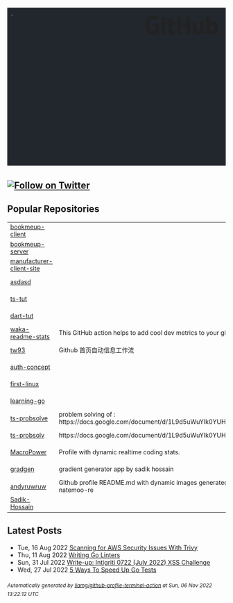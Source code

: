 ![gifOS](os.gif)

[![Follow on Twitter](https://shields.io/twitter/follow/SadikHossainSam?label=Follow)](https://twitter.com/SadikHossainSam) 
---

## Popular Repositories
<table>
<tr><td><a href="https://github.com/Sadik-Hossain/bookmeup-client">bookmeup-client</a></td><td></td><td align="center" width="12%">10 :star:</td></tr>
<tr><td><a href="https://github.com/Sadik-Hossain/bookmeup-server">bookmeup-server</a></td><td></td><td align="center" width="12%">3 :star:</td></tr>
<tr><td><a href="https://github.com/Sadik-Hossain/manufacturer-client-site">manufacturer-client-site</a></td><td></td><td align="center" width="12%">1 :star:</td></tr>
<tr><td><a href="https://github.com/Sadik-Hossain/asdasd">asdasd</a></td><td></td><td align="center" width="12%">0 :star:</td></tr>
<tr><td><a href="https://github.com/Sadik-Hossain/ts-tut">ts-tut</a></td><td></td><td align="center" width="12%">0 :star:</td></tr>
<tr><td><a href="https://github.com/Sadik-Hossain/dart-tut">dart-tut</a></td><td></td><td align="center" width="12%">0 :star:</td></tr>
<tr><td><a href="https://github.com/Sadik-Hossain/waka-readme-stats">waka-readme-stats</a></td><td>This GitHub action helps to add cool dev metrics to your github profile Readme</td><td align="center" width="12%">0 :star:</td></tr>
<tr><td><a href="https://github.com/Sadik-Hossain/tw93">tw93</a></td><td>Github 首页自动信息工作流</td><td align="center" width="12%">0 :star:</td></tr>
<tr><td><a href="https://github.com/Sadik-Hossain/auth-concept">auth-concept</a></td><td></td><td align="center" width="12%">0 :star:</td></tr>
<tr><td><a href="https://github.com/Sadik-Hossain/first-linux">first-linux</a></td><td></td><td align="center" width="12%">0 :star:</td></tr>
<tr><td><a href="https://github.com/Sadik-Hossain/learning-go">learning-go</a></td><td></td><td align="center" width="12%">0 :star:</td></tr>
<tr><td><a href="https://github.com/Sadik-Hossain/ts-probsolve">ts-probsolve</a></td><td>problem solving of : https://docs.google.com/document/d/1L9d5uWuYIk0YUHUmHfyBMfJVte34uiVhth7fcON9Ahk/edit</td><td align="center" width="12%">0 :star:</td></tr>
<tr><td><a href="https://github.com/Sadik-Hossain/ts-probsolv">ts-probsolv</a></td><td>https://docs.google.com/document/d/1L9d5uWuYIk0YUHUmHfyBMfJVte34uiVhth7fcON9Ahk/edit</td><td align="center" width="12%">0 :star:</td></tr>
<tr><td><a href="https://github.com/Sadik-Hossain/MacroPower">MacroPower</a></td><td>Profile with dynamic realtime coding stats.</td><td align="center" width="12%">0 :star:</td></tr>
<tr><td><a href="https://github.com/Sadik-Hossain/gradgen">gradgen</a></td><td>gradient generator app by sadik hossain</td><td align="center" width="12%">0 :star:</td></tr>
<tr><td><a href="https://github.com/Sadik-Hossain/andyruwruw">andyruwruw</a></td><td>Github profile README.md with dynamic images generated from React.js components. Inspired by natemoo-re</td><td align="center" width="12%">0 :star:</td></tr>
<tr><td><a href="https://github.com/Sadik-Hossain/Sadik-Hossain">Sadik-Hossain</a></td><td></td><td align="center" width="12%">0 :star:</td></tr>
</table>

## Latest Posts

 - Tue, 16 Aug 2022 [Scanning for AWS Security Issues With Trivy](https://lia.mg/posts/trivy-aws/)
 - Thu, 11 Aug 2022 [Writing Go Linters](https://lia.mg/posts/writing-go-linters/)
 - Sun, 31 Jul 2022 [Write-up: Intigriti 0722 (July 2022) XSS Challenge](https://lia.mg/posts/intigriti-0722/)
 - Wed, 27 Jul 2022 [5 Ways To Speed Up Go Tests](https://lia.mg/posts/speed-up-go-tests/)

<sub><i>Automatically generated by [liamg/github-profile-terminal-action](https://github.com/liamg/github-profile-terminal-action) at Sun, 06 Nov 2022 13:22:12 UTC</i></sub>
